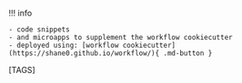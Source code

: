 
!!! info

    - code snippets
    - and microapps to supplement the workflow cookiecutter
    - deployed using: [workflow cookiecutter](https://shane0.github.io/workflow/){ .md-button }

[TAGS]
